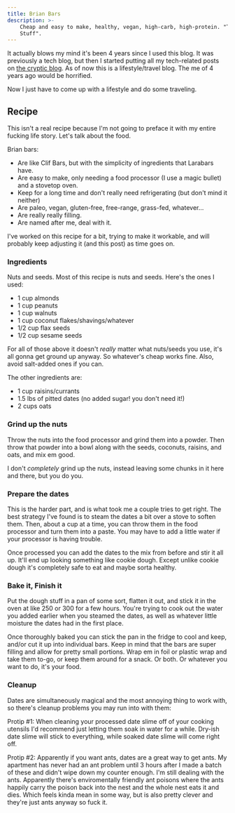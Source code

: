 ```yaml
---
title: Brian Bars
description: >-
    Cheap and easy to make, healthy, vegan, high-carb, high-protein. "The Good
    Stuff".
---
```


It actually blows my mind it's been 4 years since I used this blog. It was
previously a tech blog, but then I started putting all my tech-related posts on
[the cryptic blog](https://cryptic.io). As of now this is a lifestyle/travel
blog. The me of 4 years ago would be horrified.

Now I just have to come up with a lifestyle and do some traveling.

## Recipe

This isn't a real recipe because I'm not going to preface it with my entire
fucking life story. Let's talk about the food.

Brian bars:

* Are like Clif Bars, but with the simplicity of ingredients that Larabars have.
* Are easy to make, only needing a food processor (I use a magic bullet) and a
  stovetop oven.
* Keep for a long time and don't really need refrigerating (but don't mind it
  neither)
* Are paleo, vegan, gluten-free, free-range, grass-fed, whatever...
* Are really really filling.
* Are named after me, deal with it.

I've worked on this recipe for a bit, trying to make it workable, and will
probably keep adjusting it (and this post) as time goes on.

### Ingredients

Nuts and seeds. Most of this recipe is nuts and seeds. Here's the ones I used:

* 1 cup almonds
* 1 cup peanuts
* 1 cup walnuts
* 1 cup coconut flakes/shavings/whatever
* 1/2 cup flax seeds
* 1/2 cup sesame seeds

For all of those above it doesn't _really_ matter what nuts/seeds you use, it's
all gonna get ground up anyway. So whatever's cheap works fine. Also, avoid
salt-added ones if you can.

The other ingredients are:

* 1 cup raisins/currants
* 1.5 lbs of pitted dates (no added sugar! you don't need it!)
* 2 cups oats

### Grind up the nuts

Throw the nuts into the food processor and grind them into a powder. Then throw
that powder into a bowl along with the seeds, coconuts, raisins, and oats, and
mix em good.

I don't _completely_ grind up the nuts, instead leaving some chunks in it here
and there, but you do you.

### Prepare the dates

This is the harder part, and is what took me a couple tries to get right. The
best strategy I've found is to steam the dates a bit over a stove to soften
them. Then, about a cup at a time, you can throw them in the food processor and
turn them into a paste. You may have to add a little water if your processor is
having trouble.

Once processed you can add the dates to the mix from before and stir it all up.
It'll end up looking something like cookie dough. Except unlike cookie dough
it's completely safe to eat and maybe sorta healthy.

### Bake it, Finish it

Put the dough stuff in a pan of some sort, flatten it out, and stick it in the
oven at like 250 or 300 for a few hours. You're trying to cook out the water you
added earlier when you steamed the dates, as well as whatever little moisture
the dates had in the first place.

Once thoroughly baked you can stick the pan in the fridge to cool and keep,
and/or cut it up into individual bars. Keep in mind that the bars are super
filling and allow for pretty small portions. Wrap em in foil or plastic wrap and
take them to-go, or keep them around for a snack. Or both. Or whatever you want
to do, it's your food.

### Cleanup

Dates are simultaneously magical and the most annoying thing to work with, so
there's cleanup problems you may run into with them:

Protip #1: When cleaning your processed date slime off of your cooking utensils
I'd recommend just letting them soak in water for a while. Dry-ish date slime
will stick to everything, while soaked date slime will come right off.

Protip #2: Apparently if you want ants, dates are a great way to get ants. My
apartment has never had an ant problem until 3 hours after I made a batch of
these and didn't wipe down my counter enough. I'm still dealing with the ants.
Apparently there's enviromentally friendly ant poisons where the ants happily
carry the poison back into the nest and the whole nest eats it and dies. Which
feels kinda mean in some way, but is also pretty clever and they're just ants
anyway so fuck it.
